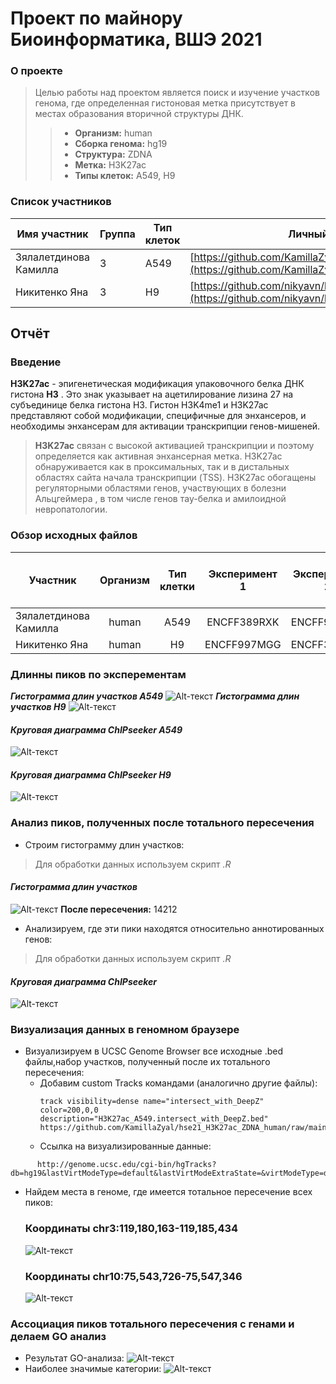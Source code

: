 # Проект по майнору Биоинформатика, ВШЭ 2021

### О проекте

> Целью работы над проектом является поиск и изучение участков генома, где определенная гистоновая метка присутствует в местах образования вторичной структуры ДНК.
>> - **Организм:** human
>> - **Сборка генома:** hg19
>> - **Структура:** ZDNA
>> - **Метка:** H3K27ac
>> - **Типы клеток:** A549, H9


### Список участников

|Имя участник | Группа | Тип клеток | Личный репозиторий |
|--|--|--|--|
| Зялалетдинова Камилла | 3 | А549 | [https://github.com/KamillaZyal/hse21_H3K27ac_ZDNA_human](https://github.com/KamillaZyal/hse21_H3K27ac_ZDNA_human) |
| Никитенко Яна | 3 | H9 | [https://github.com/nikyavn/hse21_H3K27ac_ZDNA_human](https://github.com/nikyavn/hse21_H3K27ac_ZDNA_human) |


## Отчёт

### Введение

**H3K27ac** - эпигенетическая модификация упаковочного белка ДНК гистона **H3** . Это знак указывает на ацетилирование лизина 27 на субъединице белка гистона H3. Гистон H3K4me1 и H3K27ac представляют собой модификации, специфичные для энхансеров, и необходимы энхансерам для активации транскрипции генов-мишеней.

> **H3K27ac** связан с  высокой активацией транскрипции и поэтому определяется как активная энхансерная метка. H3K27ac обнаруживается как в проксимальных, так и в дистальных областях сайта начала транскрипции (TSS).
H3K27ac обогащены регуляторными областями генов, участвующих в болезни Альцгеймера , в том числе генов тау-белка и амилоидной невропатологии.



### Обзор исходных файлов

| Участник | Организм | Тип клетки | Эксперимент 1 | Эксперимент 2 |Эксперименты определения вторичной стр-ры ДНК |
|--|:--:|:--:|:--:|:--:|:--:|
| Зялалетдинова Камилла | human | А549 | ENCFF389RXK | ENCFF926NKP | ZDNA_DeepZ  |
| Никитенко Яна | human | H9 | ENCFF997MGG | ENCFF365GJO | ZDNA_DeepZ  |

### Длинны пиков по эксперементам

***Гистограмма длин участков A549***
 ![Alt-текст](https://github.com/KamillaZyal/hse21_H3K27ac_ZDNA_human_group/blob/main/images/len_hist.H3K27ac_A549.intersect_with_DeepZ.png)
 ***Гистограмма длин участков H9***
 ![Alt-текст](https://github.com/KamillaZyal/hse21_H3K27ac_ZDNA_human_group/blob/main/images/len_hist.H3K27ac_H9.intersect_with_DeepZ.png)
#### ***Круговая диаграмма ChIPseeker A549***
![Alt-текст](https://github.com/KamillaZyal/hse21_H3K27ac_ZDNA_human_group/blob/main/images/common.intersect.DeepZ.plotAnnoPie.png)
#### ***Круговая диаграмма ChIPseeker H9***
![Alt-текст](https://github.com/KamillaZyal/hse21_H3K27ac_ZDNA_human_group/blob/main/images/chip_seeker.H3K27ac_H9.intersect_with_DeepZ.plotAnnoPie.png)


### Анализ пиков, полученных после тотального пересечения
- Строим гистограмму длин участков:
 > Для обработки данных используем скрипт *.R*
 #### ***Гистограмма длин участков***
 ![Alt-текст](https://github.com/KamillaZyal/hse21_H3K27ac_ZDNA_human_group/blob/main/images/common.intersect.len_hist.DeepZ.png)
 **После пересечения:** 14212
- Анализируем, где эти пики находятся относительно аннотированных генов:
> Для обработки данных используем скрипт *.R*
#### ***Круговая диаграмма ChIPseeker***
![Alt-текст](https://github.com/KamillaZyal/hse21_H3K27ac_ZDNA_human_group/blob/main/images/common.intersect.DeepZ.plotAnnoPie.png)
### Визуализация данных в геномном браузере
- Визуализируем в UCSC Genome Browser все исходные .bed файлы,набор участков, полученный после их тотального пересечения:
    - Добавим сustom Tracks командами (аналогично другие файлы):
      ```
      track visibility=dense name="intersect_with_DeepZ"  color=200,0,0  description="H3K27ac_A549.intersect_with_DeepZ.bed"
      https://github.com/KamillaZyal/hse21_H3K27ac_ZDNA_human/raw/main/data/H3K27ac_A549.intersect_with_DeepZ.bed
      ```
    - Ссылка на визуализированные данные:
```
      http://genome.ucsc.edu/cgi-bin/hgTracks?         db=hg19&lastVirtModeType=default&lastVirtModeExtraState=&virtModeType=default&virtMode=0&nonVirtPosition=&position=chr3%3A1%2D198022430&hgsid=1124297721_EDRNsmwC5tYtTwUpUk9rIi78ehQT
```
- Найдем места в геноме, где имеется тотальное пересечение всех пиков:
   ### **Координаты chr3:119,180,163-119,185,434**
   ![Alt-текст](https://github.com/KamillaZyal/hse21_H3K27ac_ZDNA_human_group/blob/main/images/intersectUCSC1.png) 
   ### **Координаты chr10:75,543,726-75,547,346**
   ![Alt-текст](https://github.com/KamillaZyal/hse21_H3K27ac_ZDNA_human_group/blob/main/images/intersectUCSC2.png) 
### Ассоциация пиков тотального пересечения с генами и делаем GO анализ
- Результат GO-анализа:
  ![Alt-текст](https://github.com/KamillaZyal/hse21_H3K27ac_ZDNA_human_group/blob/main/images/GO.png)
- Наиболее значимые категории:
  ![Alt-текст](https://github.com/KamillaZyal/hse21_H3K27ac_ZDNA_human_group/blob/main/images/allGO.png) 
